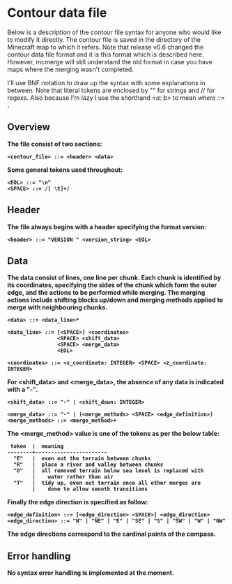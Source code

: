 Contour data file
=================

Below is a description of the contour file syntax for anyone who would like to modify it directly. The contour file is saved in the directory of the Minecraft map to which it refers. Note that release v0.6 changed the contour data file format and it is this format which is described here. However, mcmerge will still understand the old format in case you have maps where the merging wasn't completed.

I'll use BNF notation to draw up the syntax with some explanations in between. Note that literal tokens are enclosed by "" for strings and // for regexs. Also because I'm lazy I use the shorthand _<a: b>_ to mean _<a> where <a> ::= <b>_.

Overview
--------

The file consist of two sections:

    <contour_file> ::= <header> <data>

Some general tokens used throughout:

    <EOL> ::= "\n"
    <SPACE> ::= /[ \t]+/

Header
------

The file always begins with a header specifying the format version:

    <header> ::= "VERSION " <version_string> <EOL>

Data
----

The data consist of lines, one line per chunk. Each chunk is identified by its coordinates, specifying the sides of the chunk which form the outer edge, and the actions to be performed while merging. The merging actions include shifting blocks up/down and merging methods applied to merge with neighbouring chunks.

    <data> ::= <data_line>*
    
    <data_line> ::= [<SPACE>] <coordinates>
                    <SPACE> <shift_data>
                    <SPACE> <merge_data>
                    <EOL>

    <coordinates> ::= <x_coordinate: INTEGER> <SPACE> <z_coordinate: INTEGER>

For <shift_data> and <merge_data>, the absence of any data is indicated with a "-".

    <shift_data> ::= "-" | <shift_down: INTEGER>

    <merge_data> ::= "-" | (<merge_methods> <SPACE> <edge_definition>)
    <merge_methods> ::= <merge_method>+

The <merge_method> value is one of the tokens as per the below table:

     token  |  meaning
    --------+-----------------------
      "E"   |  even out the terrain between chunks
      "R"   |  place a river and valley between chunks
      "O"   |  all removed terrain below sea level is replaced with
            |    water rather than air
      "T"   |  tidy up, even out terrain once all other merges are
            |    done to allow smooth transitions

Finally the edge direction is specified as follow:

    <edge_definition> ::= [<edge_direction> <SPACE>] <edge_direction>
    <edge_direction> ::= "N" | "NE" | "E" | "SE" | "S" | "SW" | "W" | "NW"

The edge directions correspond to the cardinal points of the compass.

Error handling
--------------

No syntax error handling is implemented at the moment.

